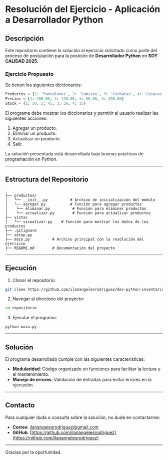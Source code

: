 # Resolución del Ejercicio - Aplicación a Desarrollador Python

## Descripción

Este repositorio contiene la solución al ejercicio solicitado como parte del proceso de postulación para la posición de **Desarrollador Python** en **SOY CALIDAD 2025**.


### Ejercicio Propuesto

Se tienen los siguientes diccionarios:

```python
Productos = {1: 'Pantalones', 2: 'Camisas', 3: 'Corbatas', 4: 'Casacas'}
Precios = {1: 200.00, 2: 120.00, 3: 50.00, 4: 350.00}
Stock = {1: 50, 2: 45, 3: 30, 4: 15}
```

El programa debe mostrar los diccionarios y permitir al usuario realizar las siguientes acciones:

1. Agregar un producto.
2. Eliminar un producto.
3. Actualizar un producto.
4. Salir.

La solución presentada está desarrollada bajo buenas prácticas de programación en Python.

---

## Estructura del Repositorio

```
.
├── productos/
│   └── __init__.py          # Archivo de inicialización del módulo
│   └── agregar.py           # Función para agregar productos
│    └── eliminar.py          # Función para eliminar productos
│    └── actualizar.py        # Función para actualizar productos
├── vista/
│   └── visualizar.py    # Función para mostrar los datos de los productos
├── .gitignore
├── setup.py   
├── main.py          # Archivo principal con la resolución del ejercicio
├── README.md        # Documentación del proyecto
```

---

## Ejecución

1. Clonar el repositorio:

```bash
git clone https://github.com/ilanangelesrodriguez/dev-python-inventario.git
```

2. Navegar al directorio del proyecto:

```bash
cd repositorio
```

3. Ejecutar el programa:

```bash
python main.py
```

---

## Solución

El programa desarrollado cumple con las siguientes características:

- **Modularidad**: Código organizado en funciones para facilitar la lectura y el mantenimiento.
- **Manejo de errores**: Validación de entradas para evitar errores en la ejecución.
---

## Contacto

Para cualquier duda o consulta sobre la solución, no dude en contactarme:

- **Correo**: ilanangelesrodriguez@gmail.com
- **GitHub**: [https://github.com/ilanangelesrodriguez](https://github.com/ilanangelesrodriguez)

---

Gracias por la oportunidad.
